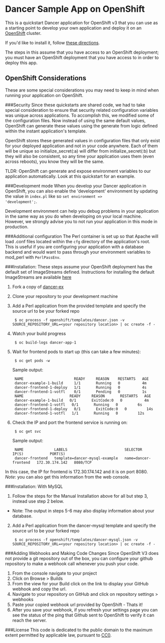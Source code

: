 Dancer Sample App on OpenShift
============================

This is a quickstart Dancer application for OpenShift v3 that you can use as a starting point to develop your own application and deploy it on an [OpenShift](https://github.com/openshift/origin) cluster.

If you'd like to install it, follow [these directions](https://github.com/openshift/rails-ex/blob/master/README.md#installation).  

The steps in this assume that you have access to an OpenShift deployment; you must have an OpenShift deployment that you have access to in order to deploy this app.

OpenShift Considerations
------------------------
These are some special considerations you may need to keep in mind when running your application on OpenShift.

###Security
Since these quickstarts are shared code, we had to take special consideration to ensure that security related configuration variables was unique across applications. To accomplish this, we modified some of the configuration files. Now instead of using the same default values, OpenShift can generate these values using the generate from logic defined within the instant application's template.

OpenShift stores these generated values in configuration files that only exist for your deployed application and not in your code anywhere. Each of them will be unique so initialize_secret(:a) will differ from initialize_secret(:b) but they will also be consistent, so any time your application uses them (even across reboots), you know they will be the same.

TLDR: OpenShift can generate and expose environment variables to our application automatically. Look at this quickstart for an example.

###Development mode
When you develop your Dancer application in OpenShift, you can also enable the 'development' environment by updating the value in <code>index.pl</code> like so <code>set environment => 'development';</code>.

Development environment can help you debug problems in your application in the same way as you do when developing on your local machine. However, we strongly advise you to not run your application in this mode in production.

###Additional configuration
The Perl container is set up so that Apache will load .conf files located within the <code>cfg</code> directory of the application's root.  This is useful if you are configuring your application with a database backend and would want to pass through your environment variables to mod_perl with <code>PerlPassEnv</code>.

###Installation: 
These steps assume your OpenShift deployment has the default set of ImageStreams defined.  Instructions for installing the default ImageStreams are available [here](http://docs.openshift.org/latest/admin_guide/install/first_steps.html)

1. Fork a copy of [dancer-ex](https://github.com/openshift/dancer-ex)
2. Clone your repository to your development machine
3. Add a Perl application from the provided template and specify the source url to be your forked repo  

		$ oc process -f openshift/templates/dancer.json -v SOURCE_REPOSITORY_URL=<your repository location> | oc create -f - 

4. Watch your build progress  

		$ oc build-logs dancer-app-1

5. Wait for frontend pods to start up (this can take a few minutes):  

		$ oc get pods -w


	Sample output:  

		NAME                       READY     REASON    RESTARTS   AGE
		dancer-example-1-build     1/1       Running   0          4m
		dancer-frontend-1-deploy   1/1       Running   0          4s
		dancer-frontend-1-votfl    0/1       Pending   0          1s
		NAME                     READY     REASON       RESTARTS   AGE
		dancer-example-1-build   0/1       ExitCode:0   0          4m
		dancer-frontend-1-votfl   0/1       Running   0         6s
		dancer-frontend-1-deploy   0/1       ExitCode:0   0         14s
		dancer-frontend-1-votfl   1/1       Running   0         12s    


6. Check the IP and port the frontend service is running on:  

		$ oc get svc

	Sample output:  

		NAME              LABELS                          SELECTOR               IP(S)            PORT(S)
		dancer-frontend   template=dancer-mysql-example   name=dancer-frontend   172.30.174.142   8080/TCP

In this case, the IP for frontend is 172.30.174.142 and it is on port 8080.  
*Note*: you can also get this information from the web console.

###Installation: With MySQL
1. Follow the steps for the Manual Installation above for all but step 3, instead use step 2 below.  
  - Note: The output in steps 5-6 may also display information about your database.
2. Add a Perl application from the dancer-mysql template and specify the source url to be your forked repo  

		$ oc process -f openshift/templates/dancer-mysql.json -v SOURCE_REPOSITORY_URL=<your repository location> | oc create -f - 


###Adding Webhooks and Making Code Changes
Since OpenShift V3 does not provide a git repository out of the box, you can configure your github repository to make a webhook call whenever you push your code.

1. From the console navigate to your project  
2. Click on Browse > Builds  
3. From the view for your Build click on the link to display your GitHub webhook and copy the url.  
4. Navigate to your repository on GitHub and click on repository settings > webhooks  
5. Paste your copied webhook url provided by OpenShift - Thats it!  
6. After you save your webhook, if you refresh your settings page you can see the status of the ping that Github sent to OpenShift to verify it can reach the server.  

###License
This code is dedicated to the public domain to the maximum extent permitted by applicable law, pursuant to [CC0](http://creativecommons.org/publicdomain/zero/1.0/).